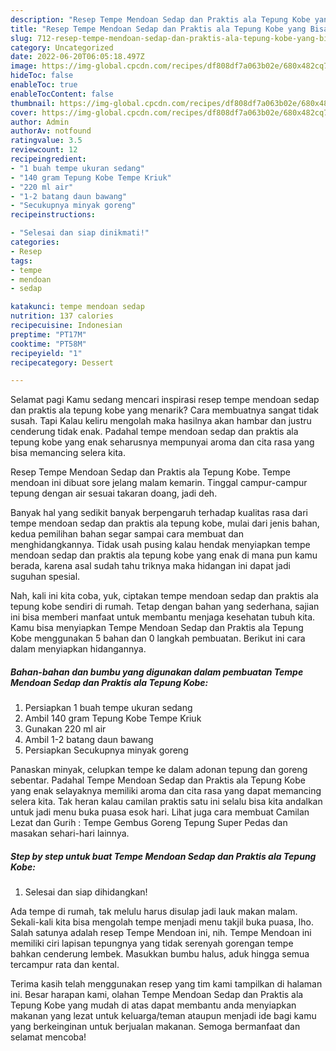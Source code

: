 ```yaml
---
description: "Resep Tempe Mendoan Sedap dan Praktis ala Tepung Kobe yang Bisa Manjain Lidah, Buat Buka Puasa Enak Banget"
title: "Resep Tempe Mendoan Sedap dan Praktis ala Tepung Kobe yang Bisa Manjain Lidah, Buat Buka Puasa Enak Banget"
slug: 712-resep-tempe-mendoan-sedap-dan-praktis-ala-tepung-kobe-yang-bisa-manjain-lidah-buat-buka-puasa-enak-banget
category: Uncategorized
date: 2022-06-20T06:05:18.497Z
image: https://img-global.cpcdn.com/recipes/df808df7a063b02e/680x482cq70/tempe-mendoan-sedap-dan-praktis-ala-tepung-kobe-foto-resep-utama.jpg
hideToc: false
enableToc: true
enableTocContent: false
thumbnail: https://img-global.cpcdn.com/recipes/df808df7a063b02e/680x482cq70/tempe-mendoan-sedap-dan-praktis-ala-tepung-kobe-foto-resep-utama.jpg
cover: https://img-global.cpcdn.com/recipes/df808df7a063b02e/680x482cq70/tempe-mendoan-sedap-dan-praktis-ala-tepung-kobe-foto-resep-utama.jpg
author: Admin
authorAv: notfound
ratingvalue: 3.5
reviewcount: 12
recipeingredient:
- "1 buah tempe ukuran sedang"
- "140 gram Tepung Kobe Tempe Kriuk"
- "220 ml air"
- "1-2 batang daun bawang"
- "Secukupnya minyak goreng"
recipeinstructions:

- "Selesai dan siap dinikmati!"
categories:
- Resep
tags:
- tempe
- mendoan
- sedap

katakunci: tempe mendoan sedap 
nutrition: 137 calories
recipecuisine: Indonesian
preptime: "PT17M"
cooktime: "PT58M"
recipeyield: "1"
recipecategory: Dessert

---
```



Selamat pagi Kamu sedang mencari inspirasi resep tempe mendoan sedap dan praktis ala tepung kobe yang menarik? Cara membuatnya sangat tidak susah. Tapi Kalau keliru mengolah maka hasilnya akan hambar dan justru cenderung tidak enak. Padahal tempe mendoan sedap dan praktis ala tepung kobe yang enak seharusnya mempunyai aroma dan cita rasa yang bisa memancing selera kita.


Resep Tempe Mendoan Sedap dan Praktis ala Tepung Kobe. Tempe mendoan ini dibuat sore jelang malam kemarin. Tinggal campur-campur tepung dengan air sesuai takaran doang, jadi deh.

Banyak hal yang sedikit banyak berpengaruh terhadap kualitas rasa dari tempe mendoan sedap dan praktis ala tepung kobe, mulai dari jenis bahan, kedua pemilihan bahan segar sampai cara membuat dan menghidangkannya. Tidak usah pusing kalau hendak menyiapkan tempe mendoan sedap dan praktis ala tepung kobe yang enak di mana pun kamu berada, karena asal sudah tahu triknya maka hidangan ini dapat jadi suguhan spesial.


Nah, kali ini kita coba, yuk, ciptakan tempe mendoan sedap dan praktis ala tepung kobe sendiri di rumah. Tetap dengan bahan yang sederhana, sajian ini bisa memberi manfaat untuk membantu menjaga kesehatan tubuh kita. Kamu bisa menyiapkan Tempe Mendoan Sedap dan Praktis ala Tepung Kobe menggunakan 5 bahan dan 0 langkah pembuatan. Berikut ini cara dalam menyiapkan hidangannya.

<!--inarticleads1-->

##### Bahan-bahan dan bumbu yang digunakan dalam pembuatan Tempe Mendoan Sedap dan Praktis ala Tepung Kobe:

1. Persiapkan 1 buah tempe ukuran sedang
1. Ambil 140 gram Tepung Kobe Tempe Kriuk
1. Gunakan 220 ml air
1. Ambil 1-2 batang daun bawang
1. Persiapkan Secukupnya minyak goreng


Panaskan minyak, celupkan tempe ke dalam adonan tepung dan goreng sebentar. Padahal Tempe Mendoan Sedap dan Praktis ala Tepung Kobe yang enak selayaknya memiliki aroma dan cita rasa yang dapat memancing selera kita. Tak heran kalau camilan praktis satu ini selalu bisa kita andalkan untuk jadi menu buka puasa esok hari. Lihat juga cara membuat Camilan Lezat dan Gurih : Tempe Gembus Goreng Tepung Super Pedas dan masakan sehari-hari lainnya. 

<!--inarticleads2-->

##### Step by step untuk buat Tempe Mendoan Sedap dan Praktis ala Tepung Kobe:


1. Selesai dan siap dihidangkan!

Ada tempe di rumah, tak melulu harus disulap jadi lauk makan malam. Sekali-kali kita bisa mengolah tempe menjadi menu takjil buka puasa, lho. Salah satunya adalah resep Tempe Mendoan ini, nih. Tempe Mendoan ini memiliki ciri lapisan tepungnya yang tidak serenyah gorengan tempe bahkan cenderung lembek. Masukkan bumbu halus, aduk hingga semua tercampur rata dan kental. 

Terima kasih telah menggunakan resep yang tim kami tampilkan di halaman ini. Besar harapan kami, olahan Tempe Mendoan Sedap dan Praktis ala Tepung Kobe yang mudah di atas dapat membantu anda menyiapkan makanan yang lezat untuk keluarga/teman ataupun menjadi ide bagi kamu yang berkeinginan untuk berjualan makanan. Semoga bermanfaat dan selamat mencoba!
